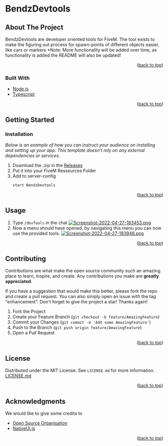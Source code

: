 <div id="top"></div>

# BendzDevtools

## About The Project

BendzDevtools are developer oriented tools for FiveM.
The tool exists to make the figuring out process for spawn-points of different objects easier,
like cars or markers
*Note: More functionality will be added over time, as functionality is added the README will also be updated!

<p align="right">(<a href="#top">back to top</a>)</p>

### Built With

* [Node.js](https://nodejs.org/en/)
* [Typescript](https://www.typescriptlang.org/)

<p align="right">(<a href="#top">back to top</a>)</p>

## Getting Started
### Installation

_Below is an example of how you can instruct your audience on installing and setting up your app. This template doesn't rely on any external dependencies or services._

1. Download the .zip in the [Releases](https://github.com/Bendz2012/BendzDevtools/releases/tag/latest)
2. Put it into your FiveM Ressources Folder
3. Add to server-config
	```sh
	start BendzDevtools
	```

<p align="right">(<a href="#top">back to top</a>)</p>


## Usage

1. Type ```/devTools``` in the chat
[![Screenshot-2022-04-27-183453.png](https://i.postimg.cc/8PmzbhtG/Screenshot-2022-04-27-183453.png)](https://postimg.cc/D8mhv49p)
2. Now  a menu should have opened, by navigating this menu you can now use the provided tools.
[![Screenshot-2022-04-27-183948.png](https://i.postimg.cc/nzTtDknS/Screenshot-2022-04-27-183948.png)](https://postimg.cc/ZB9gk6B6)
<!-- I will add screenshots of the menu etc. here as an example of usage -->

<p align="right">(<a href="#top">back to top</a>)</p>

<!-- CONTRIBUTING -->
<!-- CONTRIBUTING -->
## Contributing

Contributions are what make the open source community such an amazing place to learn, inspire, and create. Any contributions you make are **greatly appreciated**.

If you have a suggestion that would make this better, please fork the repo and create a pull request. You can also simply open an issue with the tag "enhancement".
Don't forget to give the project a star! Thanks again!

1. Fork the Project
2. Create your Feature Branch (`git checkout -b feature/AmazingFeature`)
3. Commit your Changes (`git commit -m 'Add some AmazingFeature'`)
4. Push to the Branch (`git push origin feature/AmazingFeature`)
5. Open a Pull Request

<p align="right">(<a href="#top">back to top</a>)</p>



<!-- LICENSE -->
## License

Distributed under the MIT License. See `LICENSE.md` for more information.
[LICENSE.md](https://github.com/Bendz2012/BendzDevtools/blob/readMe/LICENSE.md)


<p align="right">(<a href="#top">back to top</a>)</p>

<!-- ACKNOWLEDGMENTS -->
## Acknowledgments

We would like to give some credits to

* [Open Source Organisation](https://opensource.org/licenses/MIT)
* [NativeUI.js](https://github.com/PichotM/FiveM-NativeUI)

<p align="right">(<a href="#top">back to top</a>)</p>
